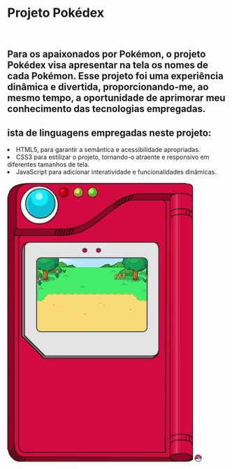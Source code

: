 <h1>Projeto Pokédex</h1>
<br>
<h2>Para os apaixonados por Pokémon, o projeto Pokédex visa apresentar na tela os nomes de cada Pokémon. Esse projeto foi uma experiência dinâmica e divertida, proporcionando-me, ao mesmo tempo, a oportunidade de aprimorar meu conhecimento das tecnologias empregadas.</h2>
<h2>ista de linguagens empregadas neste projeto:</h2>
<lo>
  <li>HTML5, para garantir a semântica e acessibilidade apropriadas.</li>
  <li>CSS3 para estilizar o projeto, tornando-o atraente e responsivo em diferentes tamanhos de tela.</li>
  <li>JavaScript para adicionar interatividade e funcionalidades dinâmicas.</li>
</lo>
<br>
<img src="https://github.com/Josetelma/Projeto-Pokedex/blob/main/assets/pokedex.png?raw=true"/>
<img src="https://github.com/Josetelma/Projeto-Pokedex/blob/main/assets/favicon-16x16.png?raw=true"/>

